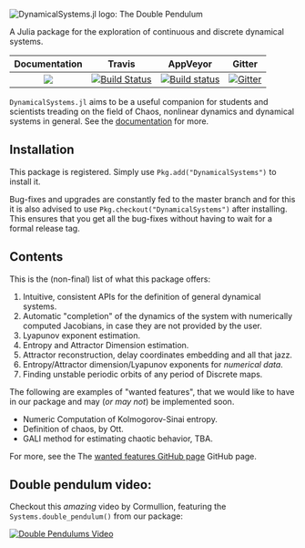 ![DynamicalSystems.jl logo: The Double Pendulum](https://i.imgur.com/nFQFdB0.gif)

A Julia package for the exploration of continuous and discrete dynamical systems.

| **Documentation**   |  **Travis**     | **AppVeyor** | Gitter |
|:--------:|:-------------------:|:-----:|:-----:|
|[![](https://img.shields.io/badge/docs-latest-blue.svg)](https://JuliaDynamics.github.io/DynamicalSystems.jl/latest) | [![Build Status](https://travis-ci.org/JuliaDynamics/DynamicalSystems.jl.svg?branch=master)](https://travis-ci.org/JuliaDynamics/DynamicalSystems.jl) | [![Build status](https://ci.appveyor.com/api/projects/status/iqss550vb2dik7b2?svg=true)](https://ci.appveyor.com/project/JuliaDynamics/dynamicalsystems-jl) | [![Gitter](https://img.shields.io/gitter/room/nwjs/nw.js.svg)](https://gitter.im/JuliaDynamics/Lobby)

`DynamicalSystems.jl` aims to be a useful companion for students and scientists treading
on the field of Chaos, nonlinear dynamics and dynamical systems in general.
See the [documentation](https://JuliaDynamics.github.io/DynamicalSystems.jl/latest) for more.

## Installation
This package is registered. Simply use `Pkg.add("DynamicalSystems")` to install it.

Bug-fixes and upgrades are constantly fed to the master branch and for this it is
also advised to use `Pkg.checkout("DynamicalSystems")` after installing. This ensures
that you get all the bug-fixes without having to wait for a formal release tag.

## Contents
This is the (non-final) list of what this package offers:

1. Intuitive, consistent APIs for the definition of general dynamical systems.
2. Automatic "completion" of the dynamics of the system with numerically computed Jacobians, in case they are not provided by the user.
3. Lyapunov exponent estimation.
4. Entropy and Attractor Dimension estimation.
6. Attractor reconstruction, delay coordinates embedding and all that jazz.
6. Entropy/Attractor dimension/Lyapunov exponents for *numerical data*.
7. Finding unstable periodic orbits of any period of Discrete maps.

The following are examples of "wanted features", that we would like to
have in our package and may (*or may not*) be implemented soon.

* Numeric Computation of Kolmogorov-Sinai entropy.
* Definition of chaos, by Ott.
* GALI method for estimating chaotic behavior, TBA.

For more, see the The [wanted features GitHub page](https://github.com/JuliaDynamics/DynamicalSystems.jl/issues?utf8=%E2%9C%93&q=is%3Aissue%20is%3Aopen%20label%3Awanted_feature) GitHub page.

## Double pendulum video:
Checkout this *amazing* video by Cormullion, featuring the `Systems.double_pendulum()`
from our package:

[![Double Pendulums Video](http://img.youtube.com/vi/vLDpLxU2fEg/0.jpg)](
https://www.youtube.com/watch?v=vLDpLxU2fEg)
